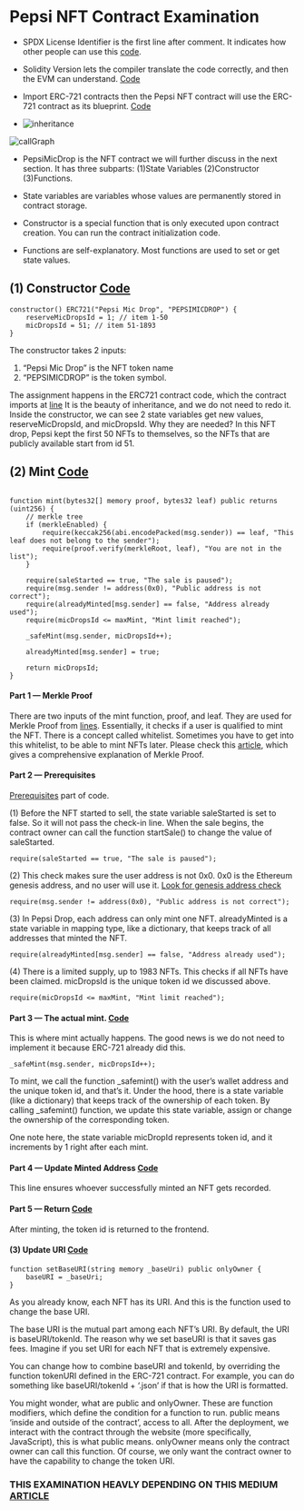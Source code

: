 # Pepsi NFT Contract Examination

* SPDX License Identifier is the first line after comment. It indicates how other people can use this [code](https://github.com/ErdemOzgen/Solidity-Learning-Archive/blob/03ebac2dd7d04cc1d87e78aae1869b0eb60d3209/BooksAndCodes/NFTContractExamples/pepsi/PepsiNFTExamination.sol#L36).

* Solidity Version lets the compiler translate the code correctly, and then the EVM can understand. [Code](https://github.com/ErdemOzgen/Solidity-Learning-Archive/blob/03ebac2dd7d04cc1d87e78aae1869b0eb60d3209/BooksAndCodes/NFTContractExamples/pepsi/PepsiNFTExamination.sol#L37)

* Import ERC-721 contracts then the Pepsi NFT contract will use the ERC-721 contract as its blueprint. [Code](https://github.com/ErdemOzgen/Solidity-Learning-Archive/blob/03ebac2dd7d04cc1d87e78aae1869b0eb60d3209/BooksAndCodes/NFTContractExamples/pepsi/PepsiNFTExamination.sol#L39)

* ![inheritance](inheritance.svg)

 ![callGraph](callGraph.svg)

* PepsiMicDrop is the NFT contract we will further discuss in the next section. It has three subparts: (1)State Variables (2)Constructor (3)Functions.

* State variables are variables whose values are permanently stored in contract storage.

* Constructor is a special function that is only executed upon contract creation. You can run the contract initialization code.

* Functions are self-explanatory. Most functions are used to set or get state values.

## (1) Constructor [Code](https://github.com/ErdemOzgen/Solidity-Learning-Archive/blob/03ebac2dd7d04cc1d87e78aae1869b0eb60d3209/BooksAndCodes/NFTContractExamples/pepsi/PepsiNFTExamination.sol#L64)
```solidity
constructor() ERC721("Pepsi Mic Drop", "PEPSIMICDROP") {
    reserveMicDropsId = 1; // item 1-50
    micDropsId = 51; // item 51-1893
}
```

The constructor takes 2 inputs:

1. “Pepsi Mic Drop” is the NFT token name
2. “PEPSIMICDROP” is the token symbol.

The assignment happens in the ERC721 contract code, which the contract imports at [line](https://github.com/ErdemOzgen/Solidity-Learning-Archive/blob/03ebac2dd7d04cc1d87e78aae1869b0eb60d3209/BooksAndCodes/NFTContractExamples/pepsi/PepsiNFTExamination.sol#L64)  It is the beauty of inheritance, and we do not need to redo it.
<br>
Inside the constructor, we can see 2 state variables get new values, reserveMicDropsId, and micDropsId. Why they are needed? In this NFT drop, Pepsi kept the first 50 NFTs to themselves, so the NFTs that are publicly available start from id 51.

## (2) Mint [Code](https://github.com/ErdemOzgen/Solidity-Learning-Archive/blob/03ebac2dd7d04cc1d87e78aae1869b0eb60d3209/BooksAndCodes/NFTContractExamples/pepsi/PepsiNFTExamination.sol#L73)

```solidity

function mint(bytes32[] memory proof, bytes32 leaf) public returns (uint256) {
    // merkle tree
    if (merkleEnabled) {
        require(keccak256(abi.encodePacked(msg.sender)) == leaf, "This leaf does not belong to the sender");
        require(proof.verify(merkleRoot, leaf), "You are not in the list");
    }

    require(saleStarted == true, "The sale is paused");
    require(msg.sender != address(0x0), "Public address is not correct");
    require(alreadyMinted[msg.sender] == false, "Address already used");
    require(micDropsId <= maxMint, "Mint limit reached");

    _safeMint(msg.sender, micDropsId++);

    alreadyMinted[msg.sender] = true;

    return micDropsId;
}
```
#### Part 1 — Merkle Proof

There are two inputs of the mint function, proof, and leaf. They are used for Merkle Proof from [lines](https://github.com/ErdemOzgen/Solidity-Learning-Archive/blob/03ebac2dd7d04cc1d87e78aae1869b0eb60d3209/BooksAndCodes/NFTContractExamples/pepsi/PepsiNFTExamination.sol#L75). Essentially, it checks if a user is qualified to mint the NFT. There is a concept called whitelist. Sometimes you have to get into this whitelist, to be able to mint NFTs later. Please check this [article](https://medium.com/@ItsCuzzo/using-merkle-trees-for-nft-whitelists-523b58ada3f9), which gives a comprehensive explanation of Merkle Proof.

#### Part 2 — Prerequisites

[Prerequisites](https://github.com/ErdemOzgen/Solidity-Learning-Archive/blob/03ebac2dd7d04cc1d87e78aae1869b0eb60d3209/BooksAndCodes/NFTContractExamples/pepsi/PepsiNFTExamination.sol#L80) part of code.

(1) Before the NFT started to sell, the state variable saleStarted is set to false. So it will not pass the check-in line. When the sale begins, the contract owner can call the function startSale() to change the value of saleStarted.
```Solidity
require(saleStarted == true, "The sale is paused");
```

(2) This check makes sure the user address is not 0x0. 0x0 is the Ethereum genesis address, and no user will use it. [Look for genesis address check](https://www.finder.com.au/why-the-ethereum-genesis-address-holds-over-500m-worth-of-tokens#:~:text=Burning%20tokens%20by%20sending%20them,their%20tokens%20to%20the%20address.)
```Solidity
require(msg.sender != address(0x0), "Public address is not correct");
```
(3) In Pepsi Drop, each address can only mint one NFT. alreadyMinted is a state variable in mapping type, like a dictionary, that keeps track of all addresses that minted the NFT.
```Solidity
require(alreadyMinted[msg.sender] == false, "Address already used");
```
(4) There is a limited supply, up to 1983 NFTs. This checks if all NFTs have been claimed. micDropsId is the unique token id we discussed above.
```Solidity
require(micDropsId <= maxMint, "Mint limit reached");
```

#### Part 3 — The actual mint. [Code](https://github.com/ErdemOzgen/Solidity-Learning-Archive/blob/03ebac2dd7d04cc1d87e78aae1869b0eb60d3209/BooksAndCodes/NFTContractExamples/pepsi/PepsiNFTExamination.sol#L85)

This is where mint actually happens. The good news is we do not need to implement it because ERC-721 already did this.

```Solidity
_safeMint(msg.sender, micDropsId++);
```
To mint, we call the function _safemint() with the user’s wallet address and the unique token id, and that’s it. Under the hood, there is a state variable (like a dictionary) that keeps track of the ownership of each token. By calling _safemint() function, we update this state variable, assign or change the ownership of the corresponding token.

One note here, the state variable micDropId represents token id, and it increments by 1 right after each mint.

#### Part 4 — Update Minted Address [Code](https://github.com/ErdemOzgen/Solidity-Learning-Archive/blob/03ebac2dd7d04cc1d87e78aae1869b0eb60d3209/BooksAndCodes/NFTContractExamples/pepsi/PepsiNFTExamination.sol#L87)

This line ensures whoever successfully minted an NFT gets recorded.

#### Part 5 — Return [Code](https://github.com/ErdemOzgen/Solidity-Learning-Archive/blob/03ebac2dd7d04cc1d87e78aae1869b0eb60d3209/BooksAndCodes/NFTContractExamples/pepsi/PepsiNFTExamination.sol#L89)

After minting, the token id is returned to the frontend.

#### (3) Update URI [Code](https://github.com/ErdemOzgen/Solidity-Learning-Archive/blob/03ebac2dd7d04cc1d87e78aae1869b0eb60d3209/BooksAndCodes/NFTContractExamples/pepsi/PepsiNFTExamination.sol#L69)

```Solidity
function setBaseURI(string memory _baseUri) public onlyOwner {
    baseURI = _baseUri;
}
```

As you already know, each NFT has its URI. And this is the function used to change the base URI.

The base URI is the mutual part among each NFT’s URI. By default, the URI is baseURI/tokenId. The reason why we set baseURI is that it saves gas fees. Imagine if you set URI for each NFT that is extremely expensive.

You can change how to combine baseURI and tokenId, by overriding the function tokenURI defined in the ERC-721 contract. For example, you can do something like baseURI/tokenId + ‘.json’ if that is how the URI is formatted.

You might wonder, what are public and onlyOwner. These are function modifiers, which define the condition for a function to run. public means ‘inside and outside of the contract’, access to all. After the deployment, we interact with the contract through the website (more specifically, JavaScript), this is what public means. onlyOwner means only the contract owner can call this function. Of course, we only want the contract owner to have the capability to change the token URI.


### THIS EXAMINATION HEAVLY DEPENDING ON THIS MEDIUM [ARTICLE](https://betterprogramming.pub/nft-beginner-tutorial-pepsi-nft-smart-contract-explained-962721b7361a) 